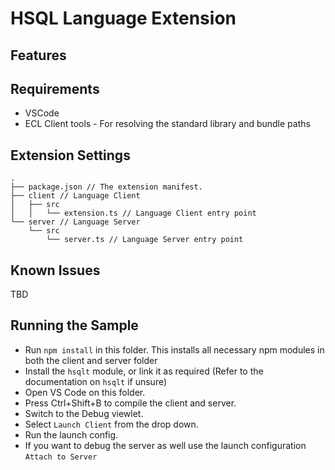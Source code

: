 # HSQL Language Extension


## Features



## Requirements


- VSCode
- ECL Client tools - For resolving the standard library and bundle paths

## Extension Settings

```
.
├── package.json // The extension manifest.
├── client // Language Client
│   ├── src
│   │   └── extension.ts // Language Client entry point
└── server // Language Server
    └── src
        └── server.ts // Language Server entry point
```

## Known Issues

TBD

## Running the Sample

- Run `npm install` in this folder. This installs all necessary npm modules in both the client and server folder
- Install the `hsqlt` module, or link it as required (Refer to the documentation on `hsqlt` if unsure)
- Open VS Code on this folder.
- Press Ctrl+Shift+B to compile the client and server.
- Switch to the Debug viewlet.
- Select `Launch Client` from the drop down.
- Run the launch config.
- If you want to debug the server as well use the launch configuration `Attach to Server`
